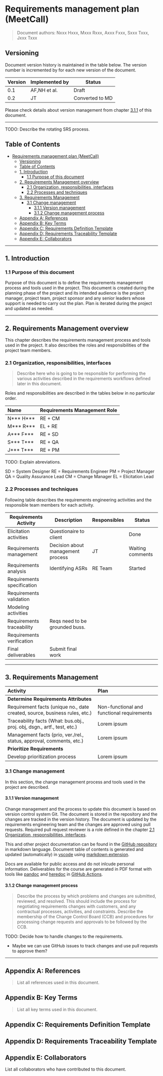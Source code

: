 # Requirements management plan (MeetCall)

> Document authors:
> Nxxx Hxxx, Mxxx Rxxx, Axxx Fxxx, Sxxx Txxx, Jxxx Txxx

## Versioning

Document version history is maintained in the table below. The version number is incremented by for each new version of the document.

| Version | Implemented by | Status |
|---|---|---|
| 0.1 | AF,NH et al. | Draft |
| 0.2 | JT | Converted to MD | 

Please check details about version management from chapter [3.1.1](#311-version-management) of this document.

---

TODO: Describe the rotating SRS process.

## Table of Contents

- [Requirements management plan (MeetCall)](#requirements-management-plan-meetcall)
  - [Versioning](#versioning)
  - [Table of Contents](#table-of-contents)
  - [1. Introduction](#1-introduction)
    - [1.1 Purpose of this document](#11-purpose-of-this-document)
  - [2. Requirements Management overview](#2-requirements-management-overview)
    - [2.1 Organization, responsibilities, interfaces](#21-organization-responsibilities-interfaces)
    - [2.2 Processes and techniques](#22-processes-and-techniques)
  - [3. Requirements Management](#3-requirements-management)
    - [3.1 Change management](#31-change-management)
      - [3.1.1 Version management](#311-version-management)
      - [3.1.2 Change management process](#312-change-management-process)
  - [Appendix A: References](#appendix-a-references)
  - [Appendix B: Key Terms](#appendix-b-key-terms)
  - [Appendix C: Requirements Definition Template](#appendix-c-requirements-definition-template)
  - [Appendix D: Requirements Traceability Template](#appendix-d-requirements-traceability-template)
  - [Appendix E: Collaborators](#appendix-e-collaborators)

---

## 1. Introduction

### 1.1 Purpose of this document
Purpose of this document is to define the requirements management process and tools used in the project. This document is created during the planning phase of the project and its intended audience is the project manager, project team, project sponsor and any senior leaders whose support is needed to carry out the plan. Plan is iterated during the project and updated as needed.

---

## 2. Requirements Management overview

This chapter describes the requirements management process and tools used in the project. It also describes the roles and responsibilities of the project team members.

### 2.1 Organization, responsibilities, interfaces

> Describe here who is going to be responsible for performing the various activities described in the requirements workflows defined later in this document.

Roles and responsibilities are described in the tables below in no particular order.

| Name      | Requirements Management Role |
|:----------|:--------|
| N*** H*** | RE + CM |
| M*** R*** | EL + RE |
| A*** F*** | RE + SD |
| S*** T*** | RE + QA |
| J*** T*** | RE + PM |

TODO: Explain abreviations.

SD = System Designer
RE = Requirements Engineer
PM = Project Manager
QA = Quality Assurance Lead
CM = Change Manager
EL = Elicitation Lead


### 2.2 Processes and techniques

Following table describes the requirements engineering activities and the responsible team members for each activity.

| **Requirements Activity** | **Description** | **Responsibles** | **Status** |
|---------------------------|-----------------|------------------|------------|
| Elicitation activities    | Questionaire to client | | Done |
| Requirements management   | Decision about management process | JT | Waiting comments |
| Requirements analysis     | Identifying ASRs | RE Team | Started |
| Requirements specification| | | |
| Requirements validation   | | | |
| Modeling activities | | | | |
| Requirements traceability | Reqs need to be grounded buss. | | | |
| Requirements verification | | | | |
| Final deliverables | Submit final work  | | | |


---

## 3. Requirements Management

| **Activity**                                                                  | **Plan**                                   |
|:------------------------------------------------------------------------------|:-------------------------------------------|
| **Determine Requirements Attributes**                                                                                      |
| Requirement facts (unique no., date created, source, business rules, etc.)    | Non-functional and functional requirements |
| Traceability facts (What: bus.obj., proj. obj, dsgn., artf., test, etc.)      | Lorem ipsum                                |
| Management facts (prio, ver./rel., status, approval, comments, etc.)          | Lorem ipsum                                |
| **Prioritize Requirements**                                                                                                |
| Develop prioritization process                                                | Lorem ipsum                                |

### 3.1 Change management

In this section, the change management process and tools used in the project are described.

#### 3.1.1 Version management
Change management and the process to update this document is based on version control system Git. The document is stored in the repository and the changes are tracked in the version history. The document is updated by the requirements engineering team and the changes are approved using pull requests. Required pull request reviewer is a role defined in the chapter [2.1 Organization, responsibilities, interfaces](#21-organization-responsibilities-interfaces).

This and other project documentation can be found in the [GitHub repository](https://github.com/joniturunen/lut-requirements-engineering) in markdown language. Document table of contents is generated and updated (automatically) in [vscode](https://code.visualstudio.com) using [markdown extension](https://marketplace.visualstudio.com/items?itemName=yzhang.markdown-all-in-one).

Docs are available for public access and do not inlcude personal information. Deliverables for the course are generated in PDF format with tools like [pandoc](https://github.com/pandoc/pandoc-action-example) and [heredoc](https://tldp.org/LDP/abs/html/here-docs.html) in [GitHub Actions](https://docs.github.com/en/actions). 

#### 3.1.2 Change management process

> Describe the process by which problems and changes are submitted, reviewed, and resolved. This should include the process for negotiating requirements changes with customers, and any contractual processes, activities, and constraints. Describe the membership of the Change Control Board (CCB) and procedures for processing change requests and approvals to be followed by the CCB.

TODO: Decide how to handle changes to the requirements.

- Maybe we can use GitHub issues to track changes and use pull requests to approve them?

---

## Appendix A: References

> List all references used in this document.

## Appendix B: Key Terms

> List all key terms used in this document.

## Appendix C: Requirements Definition Template

## Appendix D: Requirements Traceability Template

## Appendix E: Collaborators

List all collaborators who have contributed to this document.

